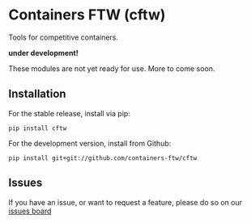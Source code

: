 # Containers FTW (cftw)

Tools for competitive containers.

**under development!**

These modules are not yet ready for use. More to come soon.


## Installation
For the stable release, install via pip:

```
pip install cftw
```

For the development version, install from Github:

```
pip install git+git://github.com/containers-ftw/cftw
```

## Issues
If you have an issue, or want to request a feature, please do so on our [issues board](https://www.github.com/containers-ftw/cftw/issues)
